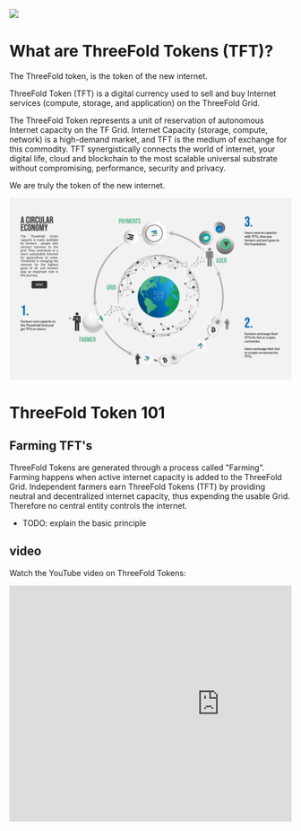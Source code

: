 ![](tokenwiki.png)

# What are ThreeFold Tokens (TFT)?

The ThreeFold token, is the token of the new internet. 

ThreeFold Token (TFT) is a digital currency used to sell and buy Internet services (compute, storage, and application) on the ThreeFold Grid. 

The ThreeFold Token represents a unit of reservation of autonomous Internet capacity on the TF Grid. Internet Capacity (storage, compute, network) is a high-demand market, and TFT is the medium of exchange for this commodity. TFT synergistically connects the world of internet, your digital life, cloud and blockchain to the most scalable universal substrate without compromising, performance, security and privacy.

We are truly the token of the new internet.

![](img/token_working.png)


# ThreeFold Token 101

## Farming TFT's

ThreeFold Tokens are generated through a process called "Farming". Farming happens when active internet capacity is added to the ThreeFold Grid. Independent farmers earn ThreeFold Tokens (TFT) by providing neutral and decentralized internet capacity, thus expending the usable Grid. Therefore no central entity controls the internet.


- TODO: explain the basic principle

## video

Watch the YouTube video on ThreeFold Tokens:

<div style="overflow:hidden;">
  <iframe width="750" height="421" src="https://www.youtube.com/embed/RJpI36DBXLE" frameborder="0" allow="accelerometer; autoplay; encrypted-media; gyroscope; picture-in-picture" allowfullscreen></iframe>
</div>
